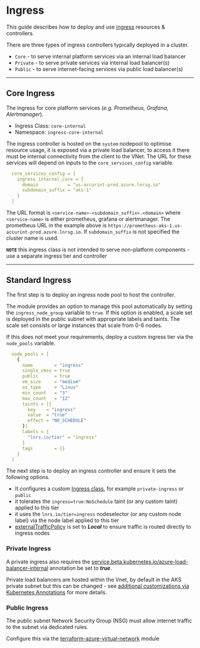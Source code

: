 # Ingress

This guide describes how to deploy and use [ingress](https://kubernetes.io/docs/concepts/services-networking/ingress/) resources & controllers.

There are three types of ingress controllers typically deployed in a cluster.

* `Core` - to serve internal platform services via an internal load balancer
* `Private` - to serve private services via internal load balancer(s)
* `Public` - to serve internet-facing services via public load balancer(s)

---

## Core Ingress

The ingress for core platform services (*e.g. Prometheus, Grafana, Alertmanager*).

* Ingress Class: `core-internal`
* Namespace: `ingress-core-internal`

The ingress controller is hosted on the `system` nodepool to optimise resource usage, it is exposed via a private load balancer, to access it there must be internal connectivity from the client to the VNet. The URL for these services will depend on inputs to the `core_services_config` variable.

```yaml
  core_services_config = {
    ingress_internal_core = {
      domain           = "us-accurint-prod.azure.lnrsg.io"
      subdomain_suffix = "aks-1"
    }
  }
```

The URL format is `<service-name>-<subdomain_suffix>.<domain>` where `<service-name>` is either prometheus, grafana or alertmanager. The prometheus URL in the example above is `https://prometheus-aks-1.us-accurint-prod.azure.lnrsg.io`. If `subdomain_suffix` is not specified the cluster name is used.

__`NOTE`__ this ingress class is not intended to serve non-platform components - use a separate ingress tier and controller

---

## Standard Ingress

The first step is to deploy an ingress node pool to host the controller. 

The module provides an option to manage this pool automatically by setting the `ingress_node_group` variable to `true`. If this option is enabled, a scale set is deployed in the public subnet with appropriate labels and taints. The scale set consists or large instances that scale from 0-6 nodes.

If this does not meet your requirements, deploy a custom ingress tier via the `node_pools` variable.

```yaml
  node_pools = [
    {
      name        = "ingress"
      single_vmss = true
      public      = true
      vm_size     = "medium"
      os_type     = "Linux"
      min_count   = "3"
      max_count   = "12"
      taints = [{
        key    = "ingress"
        value  = "true"
        effect = "NO_SCHEDULE"
      }]
      labels = {
        "lnrs.io/tier" = "ingress"
      }
      tags        = {}
    }
  ]
```

The next step is to deploy an ingress controller and ensure it sets the following options.

* It configures a custom [Ingress class](https://kubernetes.io/docs/concepts/services-networking/ingress/#ingress-class), for example `private-ingress` or `public`
* it tolerates the `ingress=true:NoSchedule` taint (or any custom taint) applied to this tier
* it uses the `lnrs.io/tier=ingress` nodeselector (or any custom node label) via the node label applied to this tier
* [externalTrafficPolicy](https://kubernetes.io/docs/tasks/access-application-cluster/create-external-load-balancer/#preserving-the-client-source-ip) is set to _**Local**_ to ensure traffic is routed directly to ingress nodes

### Private Ingress

A private ingress also requires the [service.beta.kubernetes.io/azure-load-balancer-internal](https://docs.microsoft.com/en-us/azure/aks/internal-lb#create-an-internal-load-balancer) annotation be set to _**true**_. 

Private load balancers are hosted within the Vnet, by default in the AKS private subnet but this can be changed - see [additional customizations via Kubernetes Annotations](https://docs.microsoft.com/en-us/azure/aks/load-balancer-standard#additional-customizations-via-kubernetes-annotations) for more details.

### Public Ingress

The public subnet Network Security Group (NSG) must allow internet traffic to the subnet via dedicated rules. 

Configure this via the [terraform-azure-virtual-network](https://github.com/Azure-Terraform/terraform-azurerm-virtual-network) module  
